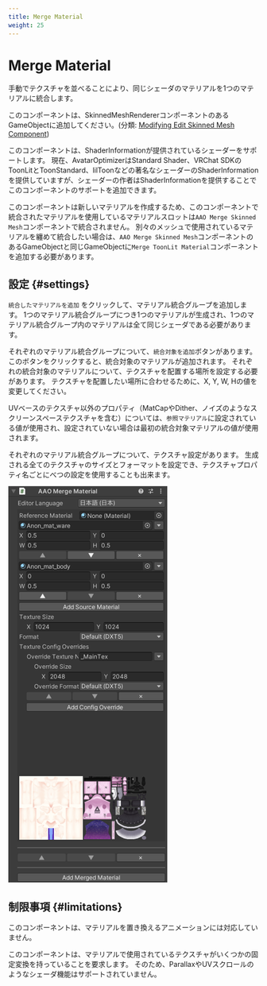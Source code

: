 ```yaml
---
title: Merge Material
weight: 25
---
```


# Merge Material

手動でテクスチャを並べることにより、同じシェーダのマテリアルを1つのマテリアルに統合します。

このコンポーネントは、SkinnedMeshRendererコンポーネントのあるGameObjectに追加してください。(分類: [Modifying Edit Skinned Mesh Component](../../component-kind/edit-skinned-mesh-components#modifying-component))

このコンポーネントは、ShaderInformationが提供されているシェーダーをサポートします。
現在、AvatarOptimizerはStandard Shader、VRChat SDKのToonLitとToonStandard、lilToonなどの著名なシェーダーのShaderInformationを提供していますが、シェーダーの作者はShaderInformationを提供することでこのコンポーネントのサポートを追加できます。

このコンポーネントは新しいマテリアルを作成するため、このコンポーネントで統合されたマテリアルを使用しているマテリアルスロットは`AAO Merge Skinned Mesh`コンポーネントで統合されません。
別々のメッシュで使用されているマテリアルを纏めて統合したい場合は、`AAO Merge Skinned Mesh`コンポーネントのあるGameObjectと同じGameObjectに`Merge ToonLit Material`コンポーネントを追加する必要があります。

## 設定 {#settings}

`統合したマテリアルを追加` をクリックして、マテリアル統合グループを追加します。
1つのマテリアル統合グループにつき1つのマテリアルが生成され、1つのマテリアル統合グループ内のマテリアルは全て同じシェーダである必要があります。

それぞれのマテリアル統合グループについて、`統合対象を追加`ボタンがあります。 このボタンをクリックすると、統合対象のマテリアルが追加されます。
それぞれの統合対象のマテリアルについて、テクスチャを配置する場所を設定する必要があります。
テクスチャを配置したい場所に合わせるために、X, Y, W, Hの値を変更してください。

UVベースのテクスチャ以外のプロパティ（MatCapやDither、ノイズのようなスクリーンスペーステクスチャを含む）については、`参照マテリアル`に設定されている値が使用され、設定されていない場合は最初の統合対象マテリアルの値が使用されます。

それぞれのマテリアル統合グループについて、テクスチャ設定があります。
生成される全てのテクスチャのサイズとフォーマットを設定でき、テクスチャプロパティ名ごとにべつの設定を使用することも出来ます。

![component.png](component.png)

## 制限事項 {#limitations}

このコンポーネントは、マテリアルを置き換えるアニメーションには対応していません。

このコンポーネントは、マテリアルで使用されているテクスチャがいくつかの固定変換を持っていることを要求します。
そのため、ParallaxやUVスクロールのようなシェーダ機能はサポートされていません。
